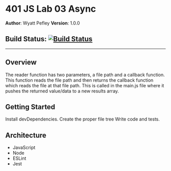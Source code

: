 # 401 JS Lab 03 Async

**Author**: Wyatt Pefley
**Version**: 1.0.0 
## Build Status: [![Build Status](https://travis-ci.com/peffles/03-async-and-callbacks.svg?branch=master)](https://travis-ci.com/peffles/03-async-and-callbacks)
___
## Overview
The reader function has two parameters, a file path and a callback function. This function reads the file path and then returns the callback function which reads the file at that file path. This is called in the main.js file where it pushes the returned value/data to a new results array.

## Getting Started

Install devDependencies.
Create the proper file tree
Write code and tests.

## Architecture

- JavaScript
- Node
- ESLint
- Jest
